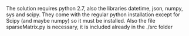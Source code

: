 The solution requires python 2.7, also the libraries datetime, json, numpy, sys and scipy. They come with the regular python installation except for Scipy (and maybe numpy) so it must be installed. Also the file sparseMatrix.py is necessary, it is included already in the ./src folder
